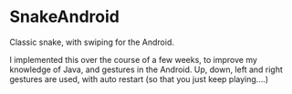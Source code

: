 SnakeAndroid
============

Classic snake, with swiping for the Android. 

I implemented this over the course of a few weeks, to improve my knowledge of Java, and gestures in the Android. Up, down, left and right gestures are used, with auto restart (so that you just keep playing....)
